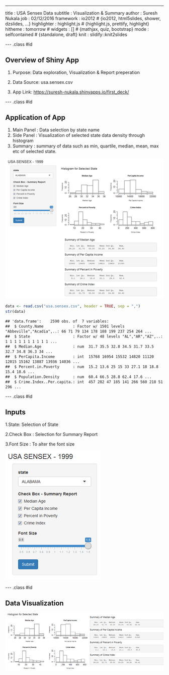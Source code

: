 ---
title       : USA Sensex Data 
subtitle    : Visualization & Summary
author      : Suresh Nukala
job         : 02/12/2016
framework   : io2012        # {io2012, html5slides, shower, dzslides, ...}
highlighter : highlight.js  # {highlight.js, prettify, highlight}
hitheme     : tomorrow      # 
widgets     : []            # {mathjax, quiz, bootstrap}
mode        : selfcontained # {standalone, draft}
knit        : slidify::knit2slides

--- .class #id 
## Overview of Shiny App

1. Purpose:     Data exploration, Visualization & Report preperation

2. Data Source: usa.sensex.csv

3. App Link:    https://suresh-nukala.shinyapps.io/first_deck/

--- .class #id
## Application of App
1. Main Panel : Data selection by state name
2. Side Panel : Visualization of selected state data density through histogram 
3. Summary    : summary of data such as min, quartile, median, mean, max etc of selected state. 

![width](APP_snapshot.PNG)


```r
data <- read.csv("usa.sensex.csv", header = TRUE, sep = ",")
str(data)
```

```
## 'data.frame':	2590 obs. of  7 variables:
##  $ County.Name             : Factor w/ 1501 levels "Abbeville","Acadia",..: 66 71 79 134 178 188 199 237 254 264 ...
##  $ State                   : Factor w/ 48 levels "AL","AR","AZ",..: 1 1 1 1 1 1 1 1 1 1 ...
##  $ Median.Age              : num  31.7 35.5 32.8 34.5 31.7 33.5 32.7 34.8 36.3 34 ...
##  $ PerCapita.Income        : int  15768 16954 15532 14820 11120 12015 15162 13887 13936 14036 ...
##  $ Percent.in.Poverty      : num  15.2 13.6 25 15 33 27.1 18 18.8 15.4 18.6 ...
##  $ Population.Density      : num  60.4 66.5 28.8 62.4 17.6 ...
##  $ Crime.Index..Per.capita.: int  457 282 47 185 141 266 560 218 51 296 ...
```

--- .class #id
## Inputs
1.State: Selection of State

2.Check Box : Selection for Summary Report

3.Font Size : To alter the font size

![width](APP_snapshot_Input.PNG)


--- .class #id

## Data Visualization


![width](APP_snapshot_Result.PNG)

